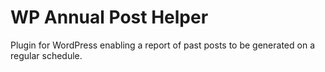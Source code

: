 # WP Annual Post Helper
 Plugin for WordPress enabling a report of past posts to be generated on a regular schedule.
